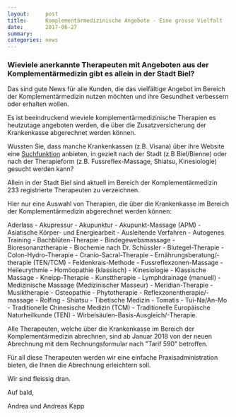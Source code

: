 ```yaml
---
layout:     post
title:      Komplementärmedizinische Angebote - Eine grosse Vielfalt
date:       2017-06-27
summary:    
categories: news
---
```


### Wieviele anerkannte Therapeuten mit Angeboten aus der Komplementärmedizin gibt es allein in der Stadt Biel?

Das sind gute News für alle Kunden, die das vielfältige Angebot im Bereich der Komplementärmedizin nutzen möchten und ihre Gesundheit verbessern oder erhalten wollen. 

Es ist beeindruckend wieviele komplementärmedizinische Therapien es heutzutage angeboten werden, die über die Zusatzversicherung der Krankenkasse abgerechnet werden können. 

Wussten Sie, dass manche Krankenkassen (z.B. Visana) über ihre Website eine [Suchfunktion](https://entry.visana.ch/b2a/apps/saa/thera/) anbieten, in gezielt nach der Stadt (z.B Biel/Bienne) oder nach der Therapieform (z.B. Fussreflex-Massage, Shiatsu, Kinesiologie) gesucht werden kann? 

Allein in der Stadt Biel sind aktuell im Bereich der Komplementärmedizin 233 registrierte Therapeuten zu verzeichnen. 

Hier nur eine Auswahl von Therapien, die über die Krankenkasse im Bereich der Komplementärmedizin abgerechnet werden können:

Aderlass - Akupressur - Akupunktur - Akupunkt-Massage (APM) -Asiatische Körper- und Energiearbeit -
Ausleitende Verfahren - Autogenes Training - Bachblüten-Therapie - Bindegewebsmassage - Bioresonanztherapie - Biochemie nach Dr. Schüssler - Blutegel-Therapie - Colon-Hydro-Therapie - 
Cranio-Sacral-Therapie - Ernährungsberatung/-therapie (TEN/TCM) - Feldenkrais-Methode - Fussreflexzonen-Massage - Heileurythmie - Homöopathie (klassisch) - Kinesiologie -
Klassische Massage - Kneipp-Therapie - Kunsttherapie - Lymphdrainage (manuell) - Medizinische Massage (Medizinischer Masseur) - Meridian-Therapie - Musiktherapie - Osteopathie - 
Phytotherapie - Reflexzonentherapie/-massage - Rolfing - Shiatsu - Tibetische Medizin - Tomatis - Tui-Na/An-Mo - Traditionelle Chinesische Medizin (TCM) - 
Traditionelle Europäische Naturheilkunde (TEN) - Wirbelsäulen-Basis-Ausgleich/-Therapie.

Alle Therapeuten, welche über die Krankenkasse im Bereich der Komplementärmedizin abrechnen,
sind ab Januar 2018 von der neuen Abrechnung mit dem Rechnungsformular nach "Tarif 590" betroffen.

Für all diese Therapeuten werden wir eine einfache Praxisadministration bieten, die Ihnen die Abrechnung erleichtern soll.


Wir sind fleissig dran.

Auf bald,

Andrea und Andreas Kapp